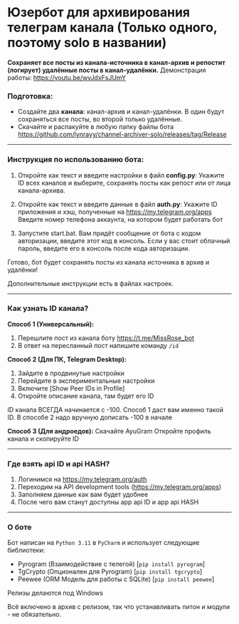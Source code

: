 # Юзербот для архивирования телеграм канала (Только одного, поэтому solo в названии)

**Сохраняет все посты из канала-источника в канал-архив и репостит (логирует) удалённые посты в канал-удалёнки.**
Демонстрация работы: https://youtu.be/wvJdxFsJUmY

### Подготовка:
- Создайте два **канала**: канал-архив и канал-удалёнки. В один будут сохраняться все посты, во второй только удалённые.
- Скачайте и распакуйте в любую папку файлы бота https://github.com/lynrayy/channel-archiver-solo/releases/tag/Release
_________________________

 
### Инструкция по использованию бота:
1. Откройте как текст и введите настройки в файл **config.py**:
   Укажите ID всех каналов и выберите, сохранять посты как репост или от лица канала-архива.

2. Откройте как текст и введите данные в файл **auth.py**:
   Укажите ID приложения и хэш, полученные на https://my.telegram.org/apps
   Введите номер телефона аккаунта, на котором будет работать бот

3. Запустите start.bat. Вам придёт сообщение от бота с кодом авторизации, введите этот код в консоль.
   Если у вас стоит облачный пароль, введите его в консоль после кода авторизации.

Готово, бот будет сохранять посты из канала источника в архив и удалёнки!

Дополнительные инструкции есть в файлах настроек.
_________________________
### Как узнать ID канала?
**Способ 1 (Универсальный):**
1. Перешлите пост из канала боту https://t.me/MissRose_bot
2. В ответ на пересланный пост напишите команду `/id`

**Способ 2 (Для ПК, Telegram Desktop):**
1. Зайдите в продвинутые настройки
2. Перейдите в экспериментальные настройки
3. Включите [Show Peer IDs in Profile]
4. Откройте описание канала, там будет его ID

ID канала ВСЕГДА начинается с -100. Способ 1 даст вам именно такой ID.
В способе 2 надо вручную дописать -100 в начале

**Способ 3 (Для андроедов):**
Скачайте AyuGram
Откройте профиль канала и скопируйте ID
_________________________
### Где взять api ID и api HASH?
1. Логинимся на https://my.telegram.org/auth
2. Переходим на API development tools (https://my.telegram.org/apps)
3. Заполняем данные как вам будет удобнее
4. После чего вам станут доступны app api ID и app api HASH

_________________________
### О боте
Бот написан на `Python 3.11` в `PyCharm` и использует следующие библиотеки:
- Pyrogram (Взаимодействие с телегой) [`pip install pyrogram`]
- TgCrypto (Опционален для Pyrogram) [`pip install tgcrypto`]
- Peewee (ORM Модель для работы с SQLite) [`pip install peewee`]

Релизы делаются под Windows

Всё включено в архив с релизом, так что устанавливать питон и модули - не обязательно.
